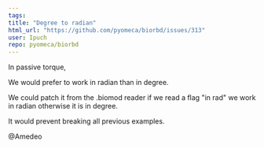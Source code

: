 ```yaml
---
tags: 
title: "Degree to radian"
html_url: "https://github.com/pyomeca/biorbd/issues/313"
user: Ipuch
repo: pyomeca/biorbd
---
```


In passive torque,

We would prefer to work in radian than in degree.

We could patch it from the .biomod reader if we read a flag "in rad" we work in radian otherwise it is in degree.

It would prevent breaking all previous examples.

@Amedeo
